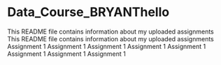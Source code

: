 # Data_Course_BRYANThello
This README file contains information about my uploaded assignments
This README file contains information about my uploaded assignments
Assignment 1
Assignment 1
Assignment 1
Assignment 1
Assignment 1
Assignment 1
Assignment 1
Assignment 1
